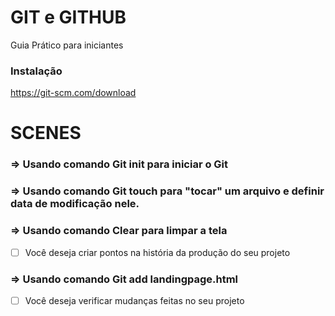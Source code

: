 # GIT e GITHUB

Guia Prático para iniciantes

### Instalação

https://git-scm.com/download

# SCENES
### => Usando comando Git init para iniciar o Git
### => Usando comando Git touch para "tocar" um arquivo e definir data de modificação nele.
### => Usando comando Clear para limpar a tela
- [ ]  Você deseja criar pontos na história da produção do seu projeto
### => Usando comando Git add landingpage.html
- [ ]  Você deseja verificar mudanças feitas no seu projeto